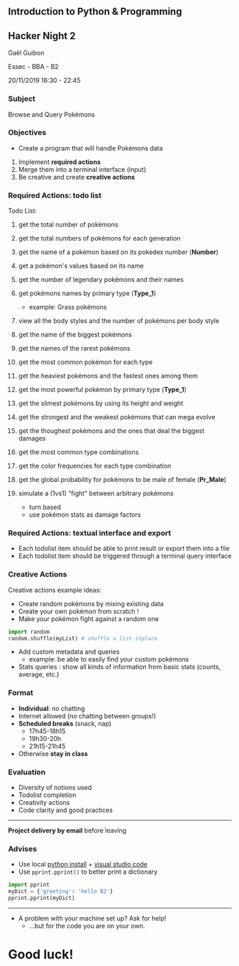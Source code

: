 ## Introduction to Python & Programming
## Hacker Night 2

Gaël Guibon

Essec - BBA - B2

20/11/2019  16:30 - 22:45



### Subject
Browse and Query Pokémons



### Objectives
- Create a program that will handle Pokémons data
1. Implement **required actions**
2. Merge them into a terminal interface (input)
3. Be creative and create **creative actions** 



### Required Actions: todo list
Todo List:
1. get the total number of pokémons
2. get the total numbers of pokémons for each generation
3. get the name of a pokémon based on its pokedex number (**Number**)
4. get a pokémon's values based on its name
5. get the number of legendary pokémons and their names
6. get pokémons names by primary type (**Type_1**)
    - example: Grass pokémons


7. view all the body styles and the number of pokémons per body style
8. get the name of the biggest pokémons
9. get the names of the rarest pokémons
10. get the most common pokémon for each type
11. get the heaviest pokémons and the fastest ones among them
12. get the most powerful pokémon by primary type (**Type_1**)
13. get the slimest pokémons by using its height and weight


14. get the strongest and the weakest pokémons that can mega evolve
15. get the thoughest pokémons and the ones that deal the biggest damages
16. get the most common type combinations
17. get the color frequencies for each type combination
18. get the global probability for pokémons to be male of female (**Pr_Male**)
19. simulate a (1vs1) "fight" between arbitrary pokémons
    - turn based
    - use pokémon stats as damage factors



### Required Actions: textual interface and export
- Each todolist item should be able to print result or export them into a file
- Each todolist item should be triggered through a terminal query interface



### Creative Actions
Creative actions example ideas:
- Create random pokémons by mixing existing data
- Create your own pokémon from scratch ! 
- Make your pokémon fight against a random one
``` python
import random
random.shuffle(myList) # shuffle a list inplace
 ```
- Add custom metadata and queries
    - example: be able to easily find your custom pokémons
- Stats queries : show all kinds of information from basic stats (counts, average, etc.)



### Format
- **Individual**: no chatting
- Internet allowed (no chatting between groups!)
- **Scheduled breaks** (snack, nap)
    - 17h45-18h15
    - 19h30-20h
    - 21h15-21h45
- Otherwise **stay in class**



### Evaluation
- Diversity of notions used
- Todolist completion
- Creativity actions
- Code clarity and good practices
-----
**Project delivery by email** before leaving



### Advises
- Use local [python install](https://www.python.org/downloads/) + [visual studio code](https://code.visualstudio.com/Download)
- Use `pprint.pprint()` to better print a dictionary
``` python 
import pprint
myDict = {'greeting': 'hello B2'}
pprint.pprint(myDict)
```
----
- A problem with your machine set up? Ask for help!
    - ...but for the code you are on your own.



# Good luck!